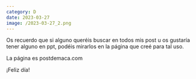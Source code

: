 ```yaml
--- 
category: D 
date: 2023-03-27 
image: /2023-03-27_2.png 
--- 
```


Os recuerdo que si alguno queréis buscar en todos mis post u os gustaría tener alguno en ppt, podéis mirarlos en la página que creé para tal uso. 

La página es postdemaca.com

¡Feliz día!